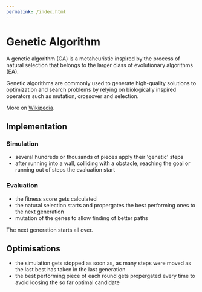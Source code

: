 ```yaml
---
permalink: /index.html
---
```


# Genetic Algorithm

A genetic algorithm (GA) is a metaheuristic inspired by the process of natural selection that belongs to the larger class of evolutionary algorithms (EA).

Genetic algorithms are commonly used to generate high-quality solutions to optimization and search problems by relying on biologically inspired operators such as mutation, crossover and selection.

More on [Wikipedia](https://en.wikipedia.org/wiki/Genetic_algorithm).


## Implementation

### Simulation

- several hundreds or thousands of pieces apply their 'genetic' steps
- after running into a wall, colliding with a obstacle, reaching the goal or running out of steps the evaluation start

### Evaluation

- the fitness score gets calculated
- the natural selection starts and propergates the best performing ones to the next generation
- mutation of the genes to allow finding of better paths

The next generation starts all over.

## Optimisations

- the simulation gets stopped as soon as, as many steps were moved as the last best has taken in the last generation
- the best performing piece of each round gets propergated every time to avoid loosing the so far optimal candidate
